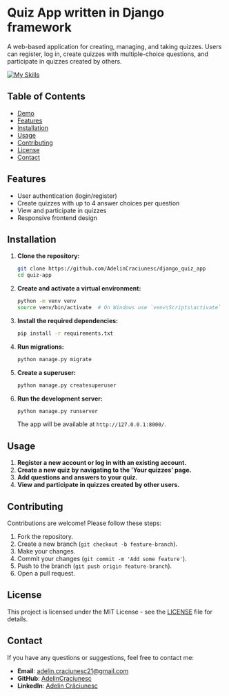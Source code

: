 # Quiz App written in Django framework

A web-based application for creating, managing, and taking quizzes. Users can register, log in, create quizzes with multiple-choice questions, and participate in quizzes created by others.

[![My Skills](https://skillicons.dev/icons?i=js,html,css,django,bootstrap)](https://skillicons.dev)

## Table of Contents

- [Demo](#demo)
- [Features](#features)
- [Installation](#installation)
- [Usage](#usage)
- [Contributing](#contributing)
- [License](#license)
- [Contact](#contact)

## Features

- User authentication (login/register)
- Create quizzes with up to 4 answer choices per question
- View and participate in quizzes
- Responsive frontend design

## Installation

1. **Clone the repository:**

	```bash
	git clone https://github.com/AdelinCraciunesc/django_quiz_app
	cd quiz-app
	```

2. **Create and activate a virtual environment:**

	```bash
	python -m venv venv
	source venv/bin/activate  # On Windows use `venv\Scripts\activate`
	```

3. **Install the required dependencies:**

	```bash
	pip install -r requirements.txt
	```

4. **Run migrations:**

	```bash
	python manage.py migrate
	```

5. **Create a superuser:**

	```bash
	python manage.py createsuperuser
	```

6. **Run the development server:**

	```bash
	python manage.py runserver
	```

	The app will be available at `http://127.0.0.1:8000/`.

## Usage

1. **Register a new account or log in with an existing account.**
2. **Create a new quiz by navigating to the 'Your quizzes' page.**
3. **Add questions and answers to your quiz.**
4. **View and participate in quizzes created by other users.**

## Contributing

Contributions are welcome! Please follow these steps:

1. Fork the repository.
2. Create a new branch (`git checkout -b feature-branch`).
3. Make your changes.
4. Commit your changes (`git commit -m 'Add some feature'`).
5. Push to the branch (`git push origin feature-branch`).
6. Open a pull request.

## License

This project is licensed under the MIT License - see the [LICENSE](LICENSE) file for details.

## Contact

If you have any questions or suggestions, feel free to contact me:

- **Email**: adelin.craciunesc21@gmail.com
- **GitHub**: [AdelinCraciunesc]([https://github.com/yourusername](https://github.com/AdelinCraciunesc]))
- **LinkedIn**: [Adelin Crăciunesc]([https://linkedin.com/in/yourprofile](https://www.linkedin.com/in/lascu-adelin-cr%C4%83ciunesc-a46a26212/]))


